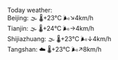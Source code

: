 Today weather:  
Beijing: 🌫  🌡️+23°C 🌬️↘4km/h  
Tianjin: 🌫  🌡️+24°C 🌬️→4km/h  
Shijiazhuang: 🌫  🌡️+23°C 🌬️↓4km/h  
Tangshan: ☁️   🌡️+23°C 🌬️↗8km/h  
